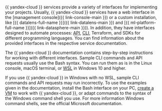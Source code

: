 {{ yandex-cloud }} services provide a variety of interfaces for implementing your projects. Usually, {{ yandex-cloud }} services have a web interface in the [management console]({{ link-console-main }}) or a custom installation, like [{{ datalens-full-name }}]({{ link-datalens-main }}) and [{{ ml-platform-full-name }}]({{ link-datasphere-main }})). In addition, they have interfaces designed to automate processes: [API](../../api-design-guide/), [CLI](../../cli/), Terraform, and SDKs for different programming languages. You can find information about the provided interfaces in the respective service documentation.

The {{ yandex-cloud }} documentation contains step-by-step instructions for working with different interfaces. Sample CLI commands and API requests usually use the Bash syntax. You can run them as is in the Linux console, macOS terminal, or [WSL](https://learn.microsoft.com/en-us/windows/wsl/) in Windows 10 and higher.

If you use {{ yandex-cloud }} in Windows with no WSL, sample CLI commands and API requests may run incorrectly. To use the examples given in the documentation, install the Bash interface on your PC, [create a VM](../../compute/operations/vm-create/create-linux-vm.md) to work with {{ yandex-cloud }}, or adapt commands to the syntax of the Windows command shell you use. For more information Windows command shells, see the official Microsoft documentation.